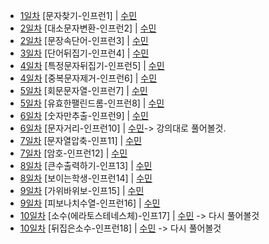 * [1일차](Day1) [문자찾기-인프런1] | [수민](/2301/Day1.java) 
* [2일차](Day2_1) [대소문자변환-인프런2] | [수민](/2301/Day2_1.java) 
* [2일차](Day2_2) [문장속단어-인프런3] | [수민](/2301/Day2_2.java) 
* [3일차](Day3) [단어뒤집기-인프런4] | [수민](/2301/Day3.java) 
* [4일차](Day4_1) [특정문자뒤집기-인프런5] | [수민](/2301/Day4_1) 
* [4일차](Day4_2) [중복문자제거-인프런6] | [수민](/2301/Day4_2) 
* [5일차](Day5_1) [회문문자열-인프런7] | [수민](/2301/Day5_1) 
* [5일차](Day5_2) [유효한팰린드롬-인프런8] | [수민](/2301/Day5_2) 
* [6일차](Day6_1) [숫자만추출-인프런9] | [수민](/2301/Day6_1) 
* [6일차](Day6_2) [문자거리-인프런10] | [수민](/2301/Day6_2)-> 강의대로 풀어볼것.
* [7일차](Day7_1) [문자열압축-인프11] | [수민](/2301/Day7_1) 
* [7일차](Day7_2) [암호-인프런12] | [수민](/2301/Day7_2)
* [8일차](Day8_1) [큰수출력하기-인프13] | [수민](/2301/Day8_1) 
* [8일차](Day8_2) [보이는학생-인프런14] | [수민](/2301/Day8_2)
* [9일차](Day9_1) [가위바위보-인프15] | [수민](/2301/Day9_1) 
* [9일차](Day9_2) [피보나치수열-인프런16] | [수민](/2301/Day9_2)
* [10일차](Day10_1) [소수(에라토스테네스체)-인프17] | [수민](/2301/Day10_1) -> 다시 풀어볼것
* [10일차](Day10_2) [뒤집은소수-인프런18] | [수민](/2301/Day10_2) -> 다시 풀어볼것

